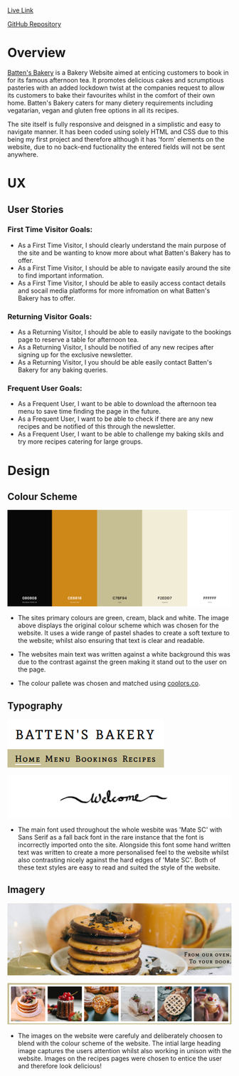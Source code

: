 [Live Link]()

[GitHub Repository]()

# Overview

[Batten's Bakery]() is a Bakery Website aimed at enticing customers to book in for its famous afternoon tea. It promotes delicious cakes and scrumptious pasteries with an added lockdown twist at the companies request to allow its customers to bake their favourites whilst in the comfort of their own home. Batten's Bakery caters for many dietery requirements including vegatarian, vegan and gluten free options in all its recipes.

The site itself is fully responsive and deisgned in a simplistic and easy to navigate manner. It has been coded using solely HTML and CSS due to this being my first project and therefore although it has 'form' elements on the website, due to no back-end fuctionality the entered fields will not be sent anywhere.

# UX 

## User Stories

### First Time Visitor Goals:
 - As a First Time Visitor, I should clearly understand the main purpose of the site and be wanting to know more about what Batten's Bakery has to offer.
 - As a First Time Visitor, I should be able to navigate easily around the site to find important information.
 - As a First Time Visitor, I should be able to easily access contact details and socail media platforms for more infromation on what Batten's Bakery has to offer.

### Returning Visitor Goals:
- As a Returning Visitor, I should be able to easily navigate to the bookings page to reserve a table for afternoon tea.
- As a Returning Visitor, I should be notified of any new recipes after signing up for the exclusive newsletter.
- As a Returning Visitor, I you should be able easily contact Batten's Bakery for any baking queries.

### Frequent User Goals:
- As a Frequent User, I want to be able to download the afternoon tea menu to save time finding the page in the future.
- As a Frequent User, I want to be able to check if there are any new recipes and be notified of this through the newsletter.
- As a Frequent User, I want to be able to challenge my baking skils and try more recipes catering for large groups.

# Design

## Colour Scheme

![Colour Scheme](assets/images/colourpalette.PNG)

- The sites primary colours are green, cream, black and white. The image above displays the original colour scheme which was chosen for the website. It uses a wide range of pastel shades to create a soft texture to the website; whilst also ensuring that text is clear and readable. 

- The websites main text was written against a white background this was due to the contrast against the green making it stand out to the user on the page. 

- The colour pallete was chosen and matched using [coolors.co](https://coolors.co/).

## Typography 

![Typography](assets/images/heading.PNG)

![Typography](assets/images/welcome_typo.PNG)

- The main font used throughout the whole wesbite was 'Mate SC' with Sans Serif as a fall back font in the rare instance that the font is incorrectly imported onto the site. Alongside this font some hand written text was written to create a more personalised feel to the website whilst also contrasting nicely against the hard edges of 'Mate SC'. Both of these text styles are easy to read and suited the style of the website.

## Imagery

![Imagery](assets/images/image1.PNG)

![Imagery](assets/images/image2.PNG)

- The images on the website were carefuly and deliberately choosen to blend with the colour scheme of the website. The intial large heading image captures the users attention whilst also working in unison with the website. Images on the recipes pages were chosen to entice the user and therefore look delicious!